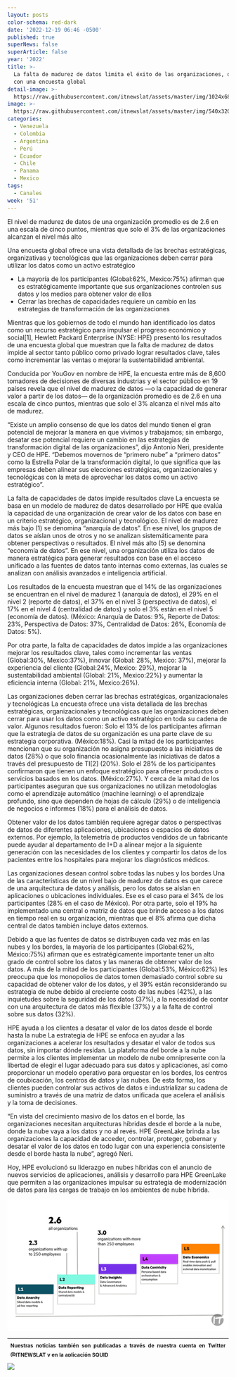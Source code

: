 ```yaml
---
layout: posts
color-schema: red-dark
date: '2022-12-19 06:46 -0500'
published: true
superNews: false
superArticle: false
year: '2022'
title: >-
  La falta de madurez de datos limita el éxito de las organizaciones, de acuerdo
  con una encuesta global
detail-image: >-
  https://raw.githubusercontent.com/itnewslat/assets/master/img/1024x680/escala-data-HPE-g.jpg
image: >-
  https://raw.githubusercontent.com/itnewslat/assets/master/img/540x320/escala-data-HPE-p.jpg
categories:
  - Venezuela
  - Colombia
  - Argentina
  - Perú
  - Ecuador
  - Chile
  - Panama
  - Mexico
tags:
  - Canales
week: '51'
---
```

El nivel de madurez de datos de una organización promedio es de 2.6 en una escala de cinco puntos, mientras que solo el 3% de las organizaciones alcanzan el nivel más alto

Una encuesta global ofrece una vista detallada de las brechas estratégicas, organizativas y tecnológicas que las organizaciones deben cerrar para utilizar los datos como un activo estratégico
- La mayoría de los participantes (Global:62%, Mexico:75%) afirman que es estratégicamente importante que sus organizaciones controlen sus datos y los medios para obtener valor de ellos
- Cerrar las brechas de capacidades requiere un cambio en las estrategias de transformación de las organizaciones

Mientras que los gobiernos de todo el mundo han identificado los datos como un recurso estratégico para impulsar el progreso económico y social[1], Hewlett Packard Enterprise (NYSE: HPE) presentó los resultados de una encuesta global que muestran que la falta de madurez de datos impide al sector tanto público como privado lograr resultados clave, tales como incrementar las ventas o mejorar la sustentabilidad ambiental. 
 
Conducida por YouGov en nombre de HPE, la encuesta entre más de 8,600 tomadores de decisiones de diversas industrias y el sector público en 19 países revela que el nivel de madurez de datos —o la capacidad de generar valor a partir de los datos— de la organización promedio es de 2.6 en una escala de cinco puntos, mientras que solo el 3% alcanza el nivel más alto de madurez.   
 
“Existe un amplio consenso de que los datos del mundo tienen el gran potencial de mejorar la manera en que vivimos y trabajamos; sin embargo, desatar ese potencial requiere un cambio en las estrategias de transformación digital de las organizaciones”, dijo Antonio Neri, presidente y CEO de HPE. “Debemos movernos de “primero nube” a “primero datos” como la Estrella Polar de la transformación digital, lo que significa que las empresas deben alinear sus elecciones estratégicas, organizacionales y tecnológicas con la meta de aprovechar los datos como un activo estratégico”.
 
La falta de capacidades de datos impide resultados clave
La encuesta se basa en un modelo de madurez de datos desarrollado por HPE que evalúa la capacidad de una organización de crear valor de los datos con base en un criterio estratégico, organizacional y tecnológico. El nivel de madurez más bajo (1) se denomina “anarquía de datos”. En ese nivel, los grupos de datos se aíslan unos de otros y no se analizan sistemáticamente para obtener perspectivas o resultados. El nivel más alto (5) se denomina “economía de datos”. En ese nivel, una organización utiliza los datos de manera estratégica para generar resultados con base en el acceso unificado a las fuentes de datos tanto internas como externas, las cuales se analizan con análisis avanzados e inteligencia artificial.
 
Los resultados de la encuesta muestran que el 14% de las organizaciones se encuentran en el nivel de madurez 1 (anarquía de datos), el 29% en el nivel 2 (reporte de datos), el 37% en el nivel 3 (perspectiva de datos), el 17% en el nivel 4 (centralidad de datos) y solo el 3% están en el nivel 5 (economía de datos). (México: Anarquía de Datos: 9%, Reporte de Datos: 23%, Perspectiva de Datos: 37%, Centralidad de Datos: 26%, Economía de Datos: 5%).
 
Por otra parte, la falta de capacidades de datos impide a las organizaciones mejorar los resultados clave, tales como incrementar las ventas (Global:30%, Mexico:37%), innovar (Global: 28%, Mexico: 37%), mejorar la experiencia del cliente (Global:24%, Mexico: 29%), mejorar la sustentabilidad ambiental (Global: 21%, Mexico:22%) y aumentar la eficiencia interna (Global: 21%, Mexico:26%).
 
Las organizaciones deben cerrar las brechas estratégicas, organizacionales y tecnológicas
La encuesta ofrece una vista detallada de las brechas estratégicas, organizacionales y tecnológicas que las organizaciones deben cerrar para usar los datos como un activo estratégico en toda su cadena de valor. Algunos resultados fueron:
Solo el 13% de los participantes afirman que la estrategia de datos de su organización es una parte clave de su estrategia corporativa. (México:18%).
Casi la mitad de los participantes mencionan que su organización no asigna presupuesto a las iniciativas de datos (28%) o que solo financia ocasionalmente las iniciativas de datos a través del presupuesto de TI[2] (20%).
Solo el 28% de los participantes confirmaron que tienen un enfoque estratégico para ofrecer productos o servicios basados en los datos. (México:27%).
Y cerca de la mitad de los participantes aseguran que sus organizaciones no utilizan metodologías como el aprendizaje automático (machine learning) o el aprendizaje profundo, sino que dependen de hojas de cálculo (29%) o de inteligencia de negocios e informes (18%) para el análisis de datos.
 
Obtener valor de los datos también requiere agregar datos o perspectivas de datos de diferentes aplicaciones, ubicaciones o espacios de datos externos. Por ejemplo, la telemetría de productos vendidos de un fabricante puede ayudar al departamento de I+D a alinear mejor a la siguiente generación con las necesidades de los clientes y compartir los datos de los pacientes entre los hospitales para mejorar los diagnósticos médicos. 
 
Las organizaciones desean control sobre todas las nubes y los bordes
Una de las características de un nivel bajo de madurez de datos es que carece de una arquitectura de datos y análisis, pero los datos se aíslan en aplicaciones o ubicaciones individuales. Ese es el caso para el 34% de los participantes (28% en el caso de México). Por otra parte, solo el 19% ha implementado una central o matriz de datos que brinde acceso a los datos en tiempo real en su organización, mientras que el 8% afirma que dicha central de datos también incluye datos externos.
 
Debido a que las fuentes de datos se distribuyen cada vez más en las nubes y los bordes, la mayoría de los participantes (Global:62%, México:75%) afirman que es estratégicamente importante tener un alto grado de control sobre los datos y las maneras de obtener valor de los datos. A más de la mitad de los participantes (Global:53%, México:62%) les preocupa que los monopolios de datos tomen demasiado control sobre su capacidad de obtener valor de los datos, y el 39% están reconsiderando su estrategia de nube debido al creciente costo de las nubes (42%), a las inquietudes sobre la seguridad de los datos (37%), a la necesidad de contar con una arquitectura de datos más flexible (37%) y a la falta de control sobre sus datos (32%).
 
HPE ayuda a los clientes a desatar el valor de los datos desde el borde hasta la nube
La estrategia de HPE se enfoca en ayudar a las organizaciones a acelerar los resultados y desatar el valor de todos sus datos, sin importar dónde residan. La plataforma del borde a la nube permite a los clientes implementar un modelo de nube omnipresente con la libertad de elegir el lugar adecuado para sus datos y aplicaciones, así como proporcionar un modelo operativo para orquestar en los bordes, los centros de coubicación, los centros de datos y las nubes. De esta forma, los clientes pueden controlar sus activos de datos e industrializar su cadena de suministro a través de una matriz de datos unificada que acelera el análisis y la toma de decisiones.
 
“En vista del crecimiento masivo de los datos en el borde, las organizaciones necesitan arquitecturas híbridas desde el borde a la nube, donde la nube vaya a los datos y no al revés. HPE GreenLake brinda a las organizaciones la capacidad de acceder, controlar, proteger, gobernar y desatar el valor de los datos en todo lugar con una experiencia consistente desde el borde hasta la nube”, agregó Neri.
 
Hoy, HPE evolucionó su liderazgo en nubes híbridas con el anuncio de nuevos servicios de aplicaciones, análisis y desarrollo para HPE GreenLake que permiten a las organizaciones impulsar su estrategia de modernización de datos para las cargas de trabajo en los ambientes de nube híbrida.  

![](https://raw.githubusercontent.com/itnewslat/assets/master/img/540x320/escala-data-HPE-p.jpg)

<table style="height: 42px;" width="569">
<tbody>
<tr>
<td style="text-align: justify;"><sub><strong>Nuestras noticias también son publicadas a través de nuestra cuenta en Twitter <a href="https://twitter.com/itnewslat?lang=es">@ITNEWSLAT</a> y en la aplicación <a href="https://squidapp.co/en/">SQUID</a></strong></sub></td>
</tr>
</tbody>
</table>

<img src="https://tracker.metricool.com/c3po.jpg?hash=56f88a41e39ab42c063cc51676587a04"/>
